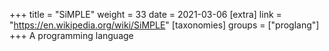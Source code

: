 +++
title = "SiMPLE"
weight = 33
date = 2021-03-06
[extra]
link = "https://en.wikipedia.org/wiki/SiMPLE"
[taxonomies]
groups = ["proglang"]
+++
A programming language

